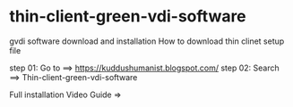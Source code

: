 # thin-client-green-vdi-software
gvdi software download and installation
How to download thin clinet setup file 

step 01: Go to ==> https://kuddushumanist.blogspot.com/
step 02: Search ==> Thin-client-green-vdi-software

Full installation Video Guide =>
